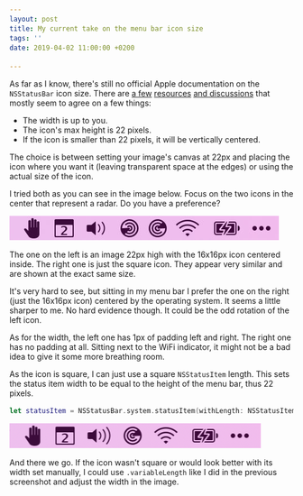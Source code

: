 ```yaml
---
layout: post
title: My current take on the menu bar icon size
tags: ''
date: 2019-04-02 11:00:00 +0200

---
```

As far as I know, there's still no official Apple documentation on the `NSStatusBar` icon size. There are [a few](https://alastairs-place.net/blog/2013/07/23/nsstatusitem-what-size-should-your-icon-be/) [resources](https://www.soydemac.com/denied-nos-permite-evitar-las-canciones-o-cantantes-que-menos-nos-gustan-de-spotify-y-apple-music/) [and discussions](https://discussions.apple.com/thread/7729008) that mostly seem to agree on a few things:

* The width is up to you.
* The icon's max height is 22 pixels.
* If the icon is smaller than 22 pixels, it will be vertically centered.

The choice is between setting your image's canvas at 22px and placing the icon where you want it (leaving transparent space at the edges) or using the actual size of the icon.

I tried both as you can see in the image below. Focus on the two icons in the center that represent a radar. Do you have a preference?

![A screenshot of the menu bar with two custom icons set next to each other](/assets/blog/menubar-icons-size.jpg)

The one on the left is an image 22px high with the 16x16px icon centered inside. The right one is just the square icon. They appear very similar and are shown at the exact same size.

It's very hard to see, but sitting in my menu bar I prefer the one on the right (just the 16x16px icon) centered by the operating system. It seems a little sharper to me. No hard evidence though. It could be the odd rotation of the left icon.

As for the width, the left one has 1px of padding left and right. The right one has no padding at all. Sitting next to the WiFi indicator, it might not be a bad idea to give it some more breathing room.

As the icon is square, I can just use a square `NSStatusItem` length. This sets the status item width to be equal to the height of the menu bar, thus 22 pixels.

``` swift
let statusItem = NSStatusBar.system.statusItem(withLength: NSStatusItem.squareLength)
```

![A screenshot of the menu bar with the custom icon looking like it should](/assets/blog/menubar-icons-size-square.png)

And there we go. If the icon wasn't square or would look better with its width set manually, I could use `.variableLength` like I did in the previous screenshot and adjust the width in the image.